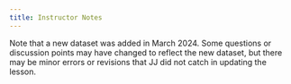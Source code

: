 ```yaml
---
title: Instructor Notes
---
```


Note that a new dataset was added in March 2024. Some questions or discussion points
may have changed to reflect the new dataset, but there may be minor errors or revisions
that JJ did not catch in updating the lesson.


